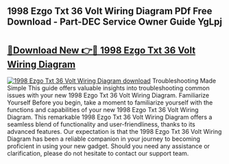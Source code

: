 ## 1998 Ezgo Txt 36 Volt Wiring Diagram PDf Free Download - Part-DEC Service Owner Guide YgLpj

# <h2><a href="http://dfncec.blite.top/?on=1998+Ezgo+Txt+36+Volt+Wiring+Diagram">🔗Download New 👉🔴 1998 Ezgo Txt 36 Volt Wiring Diagram</a></h2>

[![1998 Ezgo Txt 36 Volt Wiring Diagram download](https://i.imgur.com/lujVjoI.png)](http://dfncec.blite.top/?on=1998+Ezgo+Txt+36+Volt+Wiring+Diagram)
Troubleshooting Made Simple This guide offers valuable insights into troubleshooting common issues with your new 1998 Ezgo Txt 36 Volt Wiring Diagram. Familiarize Yourself Before you begin, take a moment to familiarize yourself with the functions and capabilities of your new 1998 Ezgo Txt 36 Volt Wiring Diagram. This remarkable 1998 Ezgo Txt 36 Volt Wiring Diagram offers a seamless blend of functionality and user-friendliness, thanks to its advanced features. Our expectation is that the 1998 Ezgo Txt 36 Volt Wiring Diagram has been a reliable companion in your journey to becoming proficient in using your new gadget. Should you need any assistance or clarification, please do not hesitate to contact our support team.
